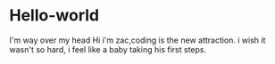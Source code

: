 # Hello-world
I'm way over my head
Hi i'm zac,coding is the new attraction.
i wish it wasn't so hard, i feel like a baby taking his first steps.
